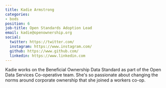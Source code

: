 ```yaml
---
title: Kadie Armstrong
categories:
- bods
position: 6
job-title: Open Standards Adoption Lead
email: kadie@openownership.org
social:
  twitter: https://twitter.com/
  instagram: https://www.instagram.com/
  github: https://www.github.com/
  linkedin: https://www.linkedin.com
---
```


Kadie works on the Beneficial Ownership Data Standard as part of the Open Data Services Co-operative team. She's so passionate about changing the norms around corporate ownership that she joined a workers co-op.
